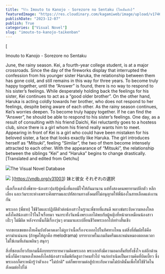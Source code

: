 ```yaml
---
title: "รีวิว Imouto to Kanojo - Sorezore no Sentaku (ไทเค็นบัง)"
featuredImage: "https://res.cloudinary.com/kagamiweb/image/upload/v1746283871/blog.coregamehd.com/imouto-to-kanojo-taikenban.jpg"
publishDate: "2023-12-07"
publish: True
categories: ["Visual Novel"]
slug: "imouto-to-kanojo-taikenban"
---
```



[

Imouto to Kanojo - Sorezore no Sentaku

June, the rainy season. Kei, a fourth-year college student, is at a major crossroads. Since the day of the fireworks display that interrupted the confession from his younger sister Haruka, the relationship between them has gone cold, and still remains in this way for three years. To become truly happy together, until the “Answer” is found, there is no way to respond to his sister’s feelings. While desperately holding back the feelings for his sister, Kei continues to act as a “good older brother”. On the other hand, Haruka is acting coldly towards her brother, who does not respond to her feelings, despite being aware of each other. As the rainy season continues, Kei’s worries deepen. To become truly happy together. If he can find the “Answer”, he should be able to respond to his sister’s feelings. One day, as a result of consulting with his friend Daichi, Kei reluctantly goes to a hostess club, since there is a girl whom his friend really wants him to meet. Appearing in front of Kei is a girl who could have been mistaken for his beloved sister, a face that looks exactly like Haruka. The girl introduces herself as “Mitsuki”, feeling “Similar”, the two of them become intensely attracted to each other. With the appearance of “Mitsuki”, the relationship between the siblings “Kei” and “Haruka” begins to change drastically. [Translated and edited from Getchu]

![](https://vndb.org/favicon.ico)The Visual Novel Database

![](https://t.vndb.org/cv/01/72501.jpg)
](https://vndb.org/v31003)
妹と彼女 それぞれの選択

 เนื้อเรื่องเล่าถึงพี่ชาย-น้องสาว(แท้)คู่หนึ่งที่แอบมีใจให้กันมานาน แต่ทั้งสองคนพยายามปลีกตัว หลีกเลี่ยง และเว้นระยะห่างเพราะศีลธรรมและปทัสถานทางสังคมที่ไม่อนุญาตให้พี่น้องในสายเลือดแต่งงานกัน

พระเอก (พี่ชาย) ใช้ชีวิตและปฏิบัติตัวต่อน้องสาวในฐานะพี่ชายที่แสนดี พลางข่มระงับความหลงใหลคลั่งไคล้น้องสาวไว้ในใจเรื่อยมา จนกระทั่งวันหนึ่งพระเอกได้พบกับผู้หญิงที่หน้าตาเหมือนน้องสาวเป๊ะๆ ไม่มีผิด หลังจากนั้นก็มีเรื่องวุ่นๆ ตามมาและเปลี่ยนชีวิตพระเอกไปอย่างสิ้นเชิง

จากขอบเขตของไทเค็นบังยังคาดเดาไม่ถูกว่าเนื้อเรื่องจะออกไปในทิศทางไหน แต่สิ่งที่สัมผัสได้คือดราม่าแน่นอน (ถ้าพูดให้ถูกคือ melodrama) บรรยากาศในเกมอึมครึมและหม่นหมองตลอดเวลา ไม่ใช่เกมที่เล่นเพลินๆ สนุกๆ

สิ่งที่ชอบเกี่ยวกับเกมนี้คือบทบรรยายความคิดพระเอก พระเอกยังมีความอดกลั้นยับยั้งชั่งใจ แต่อีกด้านหนึ่งก็มีความหลงใหลคลั่งไคล้น้องสาวเต็มพิกัดสูงกว่าคนทั่วไป จนก่อกำเนิดเป็นความคิดที่บิดเบี้ยว ซึ่งพระเอกก็ตระหนักรู้ว่าตัวเอง "ไม่ปกติ" แต่ก็พยายามต่อสู้ปะทะกับความไม่ปกตินั้นเพื่อให้ใช้ชีวิตในสังคมต่อไปได้
